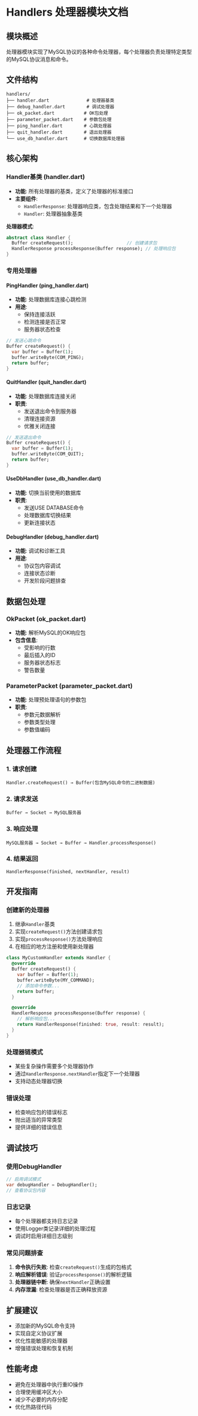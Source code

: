 # Handlers 处理器模块文档

## 模块概述
处理器模块实现了MySQL协议的各种命令处理器，每个处理器负责处理特定类型的MySQL协议消息和命令。

## 文件结构
```
handlers/
├── handler.dart              # 处理器基类
├── debug_handler.dart        # 调试处理器
├── ok_packet.dart           # OK包处理
├── parameter_packet.dart    # 参数包处理
├── ping_handler.dart        # 心跳处理器
├── quit_handler.dart        # 退出处理器
└── use_db_handler.dart      # 切换数据库处理器
```

## 核心架构

### Handler基类 (handler.dart)
- **功能**: 所有处理器的基类，定义了处理器的标准接口
- **主要组件**:
  - `HandlerResponse`: 处理器响应类，包含处理结果和下一个处理器
  - `Handler`: 处理器抽象基类

**处理器模式**:
```dart
abstract class Handler {
  Buffer createRequest();                    // 创建请求包
  HandlerResponse processResponse(Buffer response); // 处理响应包
}
```

### 专用处理器

#### PingHandler (ping_handler.dart)
- **功能**: 处理数据库连接心跳检测
- **用途**: 
  - 保持连接活跃
  - 检测连接是否正常
  - 服务器状态检查

```dart
// 发送心跳命令
Buffer createRequest() {
  var buffer = Buffer(1);
  buffer.writeByte(COM_PING);
  return buffer;
}
```

#### QuitHandler (quit_handler.dart)
- **功能**: 处理数据库连接关闭
- **职责**:
  - 发送退出命令到服务器
  - 清理连接资源
  - 优雅关闭连接

```dart
// 发送退出命令
Buffer createRequest() {
  var buffer = Buffer(1);
  buffer.writeByte(COM_QUIT);
  return buffer;
}
```

#### UseDbHandler (use_db_handler.dart)
- **功能**: 切换当前使用的数据库
- **职责**:
  - 发送USE DATABASE命令
  - 处理数据库切换结果
  - 更新连接状态

#### DebugHandler (debug_handler.dart)
- **功能**: 调试和诊断工具
- **用途**:
  - 协议包内容调试
  - 连接状态诊断
  - 开发阶段问题排查

## 数据包处理

### OkPacket (ok_packet.dart)
- **功能**: 解析MySQL的OK响应包
- **包含信息**:
  - 受影响的行数
  - 最后插入的ID
  - 服务器状态标志
  - 警告数量

### ParameterPacket (parameter_packet.dart)
- **功能**: 处理预处理语句的参数包
- **职责**:
  - 参数元数据解析
  - 参数类型处理
  - 参数值编码

## 处理器工作流程

### 1. 请求创建
```
Handler.createRequest() → Buffer(包含MySQL命令的二进制数据)
```

### 2. 请求发送
```
Buffer → Socket → MySQL服务器
```

### 3. 响应处理
```
MySQL服务器 → Socket → Buffer → Handler.processResponse()
```

### 4. 结果返回
```
HandlerResponse(finished, nextHandler, result)
```

## 开发指南

### 创建新的处理器
1. 继承`Handler`基类
2. 实现`createRequest()`方法创建请求包
3. 实现`processResponse()`方法处理响应
4. 在相应的地方注册和使用新处理器

```dart
class MyCustomHandler extends Handler {
  @override
  Buffer createRequest() {
    var buffer = Buffer(1);
    buffer.writeByte(MY_COMMAND);
    // 添加命令参数...
    return buffer;
  }

  @override
  HandlerResponse processResponse(Buffer response) {
    // 解析响应包...
    return HandlerResponse(finished: true, result: result);
  }
}
```

### 处理器链模式
- 某些复杂操作需要多个处理器协作
- 通过`HandlerResponse.nextHandler`指定下一个处理器
- 支持动态处理器切换

### 错误处理
- 检查响应包的错误标志
- 抛出适当的异常类型
- 提供详细的错误信息

## 调试技巧

### 使用DebugHandler
```dart
// 启用调试模式
var debugHandler = DebugHandler();
// 查看协议包内容
```

### 日志记录
- 每个处理器都支持日志记录
- 使用Logger类记录详细的处理过程
- 调试时启用详细日志级别

### 常见问题排查
1. **命令执行失败**: 检查`createRequest()`生成的包格式
2. **响应解析错误**: 验证`processResponse()`的解析逻辑
3. **处理器链中断**: 确保`nextHandler`正确设置
4. **内存泄漏**: 检查处理器是否正确释放资源

## 扩展建议
- 添加新的MySQL命令支持
- 实现自定义协议扩展
- 优化性能敏感的处理器
- 增强错误处理和恢复机制

## 性能考虑
- 避免在处理器中执行重IO操作
- 合理使用缓冲区大小
- 减少不必要的内存分配
- 优化热路径代码